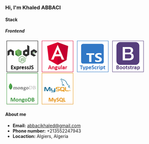 <h3>Hi, I'm Khaled ABBACI</h3>

<h4>Stack</h4>
<h5>Frontend</h5>
<div>
    <img style="margin-left:4px; margin-right:4px;" src="assets/nodejs.jpg" />
    <img style="margin-left:4px; margin-right:4px;" src="assets/angular.jpg" />
    <img style="margin-left:4px; margin-right:4px;" src="assets/typescript.jpg" />
    <img style="margin-left:4px; margin-right:4px;" src="assets/bootstrap.jpg" />
    <img style="margin-left:4px; margin-right:4px;" src="assets/mongodb.jpg" />
    <img style="margin-left:4px; margin-right:4px;" src="assets/mysql.jpg" />
</div>
</div>

<h4>About me</h4>
<ul>
    <li><b>Email:</b> <a href="mailto:abbacikhaled@gmail.com">abbacikhaled@gmail.com</a></li>
    <li><b>Phone number:</b> +213552247943</li>
    <li><b>Locaction:</b> Algiers, Algeria</li>
</ul>
